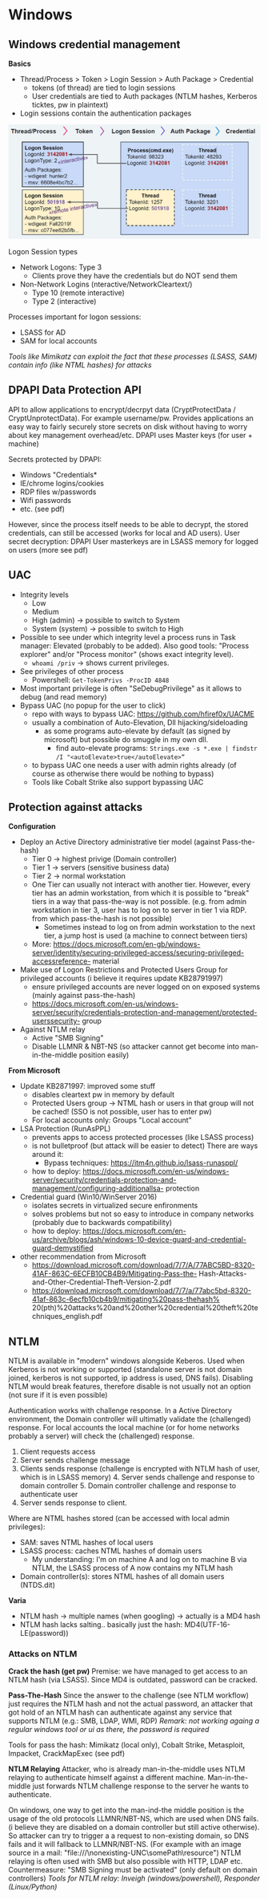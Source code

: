 # Windows

## Windows credential management

**Basics**
- Thread/Process > Token > Login Session > Auth Package > Credential
    - tokens (of thread) are tied to login sessions
    - User credentials are tied to Auth packages (NTLM hashes, Kerberos ticktes, pw in plaintext)
- Login sessions contain the authentication packages


![Windows Credential Mgm](pics/WindowsCredMgm.png)

Logon Session types
- Network Logons: Type 3
    - Clients prove they have the credentials but do NOT send them
- Non-Network Logins (nteractive/NetworkCleartext/)
    - Type 10 (remote interactive)
    - Type 2 (interactive)

Processes important for logon sessions:
- LSASS  for AD
- SAM for local accounts

*Tools like Mimikatz can exploit the fact that these processes (LSASS, SAM) contain info (like NTML hashes) for attacks*

## DPAPI Data Protection API
API to allow applications to encrypt/decrpyt data (CryptProtectData / CryptUnprotectData). For example username/pw.
Provides applications an easy way to fairly securely store secrets on disk without having to worry about key management overhead/etc. 
DPAPI uses Master keys (for user + machine)

Secrets protected by DPAPI:
- Windows "Credentials*
- IE/chrome logins/cookies
- RDP files w/passwords
- Wifi passwords
- etc. (see pdf)

However, since the process itself needs to be able to decrypt, the stored credentials, can still be accessed (works for local and AD users).
User secret decryption: DPAPI User masterkeys are in LSASS memory for logged on users (more see pdf)




## UAC
- Integrity levels
    - Low
    - Medium
    - High  (admin) -> possible to switch to System
    - System (system) -> possible to switch to High
- Possible to see under which integrity level a process runs in Task manager: Elevated (probably to be added). Also good tools: "Process explorer" and/or "Process monitor" (shows exact integrity level). 
    - `whoami /priv` -> shows current privileges. 
- See privileges of other process
    - Powershell: `Get-TokenPrivs -ProcID 4848`
- Most important privilege is often "SeDebugPrivilege" as it allows to debug (and read memory)
- Bypass UAC (no popup for the user to click)
    - repo with ways to bypass UAC: https://github.com/hfiref0x/UACME
    - usually a combination of Auto-Elevation, Dll hijacking/sideloading
        - as some programs auto-elevate by default (as signed by microsoft) but possible do smuggle in my own dll. 
            - find auto-elevate programs: `Strings.exe -s *.exe | findstr /I "<autoElevate>true</autoElevate>“`
    - to bypass UAC one needs a user with admin rights already (of course as otherwise there would be nothing to bypass)
    - Tools like Cobalt Strike also support bypassing UAC




## Protection against attacks 

**Configuration**
- Deploy an Active Directory administrative tier model (against Pass-the-hash)
    - Tier 0 -> highest privige (Domain controller)
    - Tier 1 -> servers (sensitive business data)
    - Tier 2 -> normal workstation
    - One Tier can usually not interact with another tier. However, every tier has an admin workstation, from which it is possible to "break" tiers in a way that pass-the-way is not possible. (e.g. from admin workstation in tier 3, user has to log on to server in tier 1 via RDP. from which pass-the-hash is not possible)
        - Sometimes instead to log on from admin workstation to the next tier, a jump host is used (a machine to connect between tiers)
    - More: https://docs.microsoft.com/en-gb/windows-server/identity/securing-privileged-access/securing-privileged-accessreference-
material
- Make use of Logon Restrictions and Protected Users Group for privileged accounts (i believe it requires update KB28791997)
    - ensure privileged accounts are never logged on on exposed systems (mainly against pass-the-hash)
    - https://docs.microsoft.com/en-us/windows-server/security/credentials-protection-and-management/protected-userssecurity-
group
- Against NTLM relay
    - Active "SMB Signing"
    - Disable LLMNR & NBT-NS  (so attacker cannot get become into man-in-the-middle position easily)

**From Microsoft**
- Update KB2871997: improved some stuff
    - disables cleartext pw in memory by default
    - Protected Users group -> NTML hash or users in that group will not be cached! (SSO is not possible, user has to enter pw)
    - For local accounts only: Groups "Local account"
- LSA Protection (RunAsPPL)
    - prevents apps to access protected processes (like LSASS process)
    - is not bulletproof (but attack will be easier to detect) There are ways around it:
        - Bypass techniques: https://itm4n.github.io/lsass-runasppl/
    - how to deploy: https://docs.microsoft.com/en-us/windows-server/security/credentials-protection-and-management/configuring-additionallsa-
protection
- Credential guard (Win10/WinServer 2016)
    - isolates secrets in virtualized secure enfironments
    - solves problems but not so easy to introduce in company networks (probably due to backwards compatibility)
    - how to deploy: https://docs.microsoft.com/en-us/archive/blogs/ash/windows-10-device-guard-and-credential-guard-demystified
- other recommendation from Microsoft
    - https://download.microsoft.com/download/7/7/A/77ABC5BD-8320-41AF-863C-6ECFB10CB4B9/Mitigating-Pass-the-
Hash-Attacks-and-Other-Credential-Theft-Version-2.pdf
    - https://download.microsoft.com/download/7/7/a/77abc5bd-8320-41af-863c-6ecfb10cb4b9/mitigating%20pass-thehash%
20(pth)%20attacks%20and%20other%20credential%20theft%20techniques_english.pdf



## NTLM
NTLM is available in "modern" windows alongside Keberos. Used when Kerberos is not working or supported (standalone server is not domain joined, kerberos is not supported, ip address is used, DNS fails). 
Disabling NTLM would break features, therefore disable is not usually not an option (not sure if it is even possible)

Authentication works with challenge response. In a Active Directory environment, the Domain controller will ultimatly validate the (challenged) response. For local accounts the local machine (or for home networks probably a server) will check the (challenged) response.
1. Client requests access
2. Server sends challenge message
3. Clients sends response (challenge is encrypted with NTLM hash of user, which is in LSASS memory)
    4. Server sends challenge and response to domain controller
    5. Domain controller challenge and response to authenticate user
6. Server sends response to client. 

Where are NTML hashes stored (can be accessed with local admin privileges):
- SAM: saves NTML hashes of local users
- LSASS process: caches NTML hashes of domain users
    - My understanding: I'm on machine A and log on to machine B via NTLM, the LSASS process of A now contains my NTLM hash
- Domain controller(s): stores NTML hashes of all domain users (NTDS.dit)

**Varia**
- NTLM hash -> multiple names (when googling) -> actually is a MD4 hash
- NTLM hash lacks salting.. basically just the hash: MD4(UTF-16-LE(password))

### Attacks on NTLM

**Crack the hash (get pw)**
Premise: we have managed to get access to an NTLM hash (via LSASS). Since MD4 is outdated, password can be cracked.

**Pass-The-Hash**
Since the answer to the challenge (see NTLM workflow) just requires the NTLM hash and not the actual password, an attacker that got hold of an NTLM hash can authenticate against any service that supports NTLM (e.g.: SMB, LDAP, WMI, RDP)
*Remark: not working againg a regular windows tool or ui as there, the password is required*

Tools for pass the hash: Mimikatz (local only), Cobalt Strike, Metasploit, Impacket, CrackMapExec (see pdf)


**NTLM Relaying**
Attacker, who is already man-in-the-middle uses NTLM relaying to authenticate himself against a different machine. 
Man-in-the-middle just forwards NTLM challenge response to the server he wants to authenticate.

On windows, one way to get into the man-ind-the middle position is the usage of the old protocols LLMNR/NBT-NS, which are used when DNS fails. (i believe they are disabled on a domain controller but still  active otherwise). So attacker can try to trigger a a request to non-existing domain, so DNS fails and it will fallback to LLMNR/NBT-NS. (For example with an image source in a mail: "file:///\\nonexisting-UNC\somePath\resource")
NTLM relaying is often used with SMB but also possible with HTTP, LDAP etc.
Countermeasure: "SMB Signing must be activated" (only default on domain controllers)
*Tools for NTLM relay: Inveigh (windows/powershell), Responder (Linux/Python)*